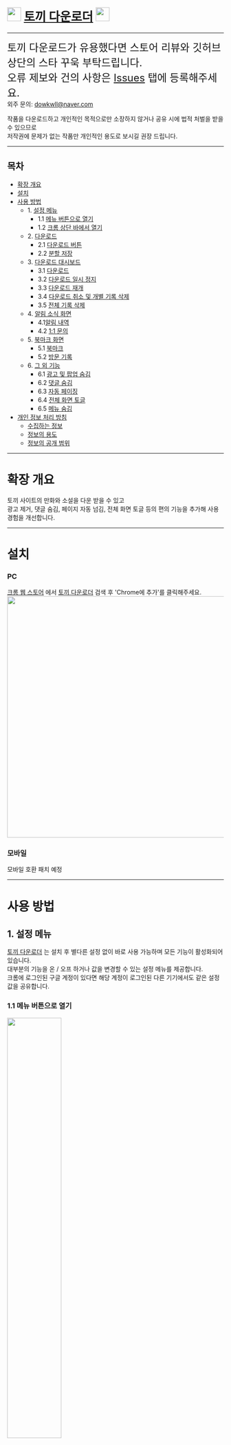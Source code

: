 # <img src="https://github.com/lsh4711/rabbit-downloader/assets/120231876/8ef83cc3-c2c5-4d09-9375-8d4479f50e26" style="width: 2rem;" /> [토끼 다운로더](https://chromewebstore.google.com/detail/%ED%86%A0%EB%81%BC-%EB%8B%A4%EC%9A%B4%EB%A1%9C%EB%8D%94/ohldgfmhhadhcemnbepnciaoanbbaeba) <img src="https://github.com/lsh4711/rabbit-downloader/assets/120231876/8ef83cc3-c2c5-4d09-9375-8d4479f50e26" style="width: 2rem;" />

---

<span style="font-size: 1.5rem">토끼 다운로드가 유용했다면 스토어 리뷰와 깃허브 상단의 스타 꾸욱 부탁드립니다.  
오류 제보와 건의 사항은 [Issues](https://github.com/lsh4711/rabbit-downloader/issues) 탭에 등록해주세요.</span>  
외주 문의: [dowkwll@naver.com](mailto:dowlwll@naver.com)

작품을 다운로드하고 개인적인 목적으로만 소장하지 않거나 공유 시에 법적 처벌을 받을 수 있으므로  
저작권에 문제가 없는 작품만 개인적인 용도로 보시길 권장 드립니다.

---

## 목차

- [확장 개요](#확장-개요)
- [설치](#설치)
- [사용 방법](#사용-방법)
    - 1\. [설정 메뉴](#1-설정-메뉴)
        - 1.1 [메뉴 버튼으로 열기](#11-메뉴-버튼으로-열기)
        - 1.2 [크롬 상단 바에서 열기](#12-크롬-확장-목록에서-열기)
    - 2\. [다운로드](#2-다운로드)
        - 2.1 [다운로드 버튼](#21-다운로드-버튼)
        - 2.2 [분할 저장](#22-분할-저장)
    - 3\. [다운로드 대시보드](#3-다운로드-대시보드)
        - 3.1 [다운로드](#31-다운로드)
        - 3.2 [다운로드 일시 정지](#32-다운로드-일시-정지)
        - 3.3 [다운로드 재개](#33-다운로드-재개)
        - 3.4 [다운로드 취소 및 개별 기록 삭제](#34-다운로드-취소-및-개별-기록-삭제)
        - 3.5 [전체 기록 삭제](#35-전체-기록-삭제)
    - 4\. [알림 소식 화면](#4-알림-소식-화면)
        - 4.1[알림 내역](#41-알림-내역)
        - 4.2 [1:1 문의](#42-11-문의)
    - 5\. [북마크 화면](#5-북마크-화면)
        - 5.1 [북마크](#51-북마크-추가-및-삭제)
        - 5.2 [방문 기록](#52-방문-기록)
    - 6\. [그 외 기능](#6-추가-기능)
        - 6.1 [광고 및 팝업 숨김](#61-광고-및-팝업-숨김)
        - 6.2 [댓글 숨김](#62-댓글-숨김)
        - 6.3 [자동 페이징](#63-자동-페이징)
        - 6.4 [전체 화면 토글](#64-전체-화면-토글)
        - 6.5 [메뉴 숨김](#65-메뉴-숨김)
- [개인 정보 처리 방침](#개인-정보-처리-방침)
    - [수집하는 정보](#수집하는-정보)
    - [정보의 용도](#정보의-용도)
    - [정보의 공개 범위](#정보의-공개-범위)

---

# 확장 개요

토끼 사이트의 만화와 소설을 다운 받을 수 있고  
광고 제거, 댓글 숨김, 페이지 자동 넘김, 전체 화면 토글 등의 편의 기능을 추가해 사용 경험을 개선합니다.

---

# 설치

### PC

[크롬 웹 스토어](https://chromewebstore.google.com/category/extensions)
에서 [토끼 다운로더](https://chromewebstore.google.com/detail/%ED%86%A0%EB%81%BC-%EB%8B%A4%EC%9A%B4%EB%A1%9C%EB%8D%94/ohldgfmhhadhcemnbepnciaoanbbaeba)
검색 후 'Chrome에 추가'를 클릭해주세요.
<img src="https://github.com/lsh4711/rabbit-downloader/assets/120231876/1fd1ea19-3cb8-409f-b07a-2c6dce3be7e3" style="width: 35rem" />

### 모바일
모바일 호환 패치 예정

---

# 사용 방법

## 1. 설정 메뉴

[토끼 다운로더](https://chromewebstore.google.com/detail/%ED%86%A0%EB%81%BC-%EB%8B%A4%EC%9A%B4%EB%A1%9C%EB%8D%94/ohldgfmhhadhcemnbepnciaoanbbaeba)
는 설치 후 별다른 설정 없이 바로 사용 가능하며 모든 기능이
활성화되어 있습니다.  
대부분의 기능을 온 / 오프 하거나 값을 변경할 수 있는 설정 메뉴를 제공합니다.  
크롬에 로그인된 구글 계정이 있다면 해당 계정이 로그인된 다른 기기에서도 같은 설정 값을 공유합니다.

### 1.1 메뉴 버튼으로 열기

<img src="https://github.com/lsh4711/rabbit-downloader/assets/120231876/ec9b5005-9947-48fa-b4e4-daae056e533a"  width="50%" />

### 1.2 크롬 확장 목록에서 열기

<img src="https://github.com/lsh4711/rabbit-downloader/assets/120231876/2bcfe08d-1108-43b7-b196-c1dde9aa28de"  width="25%" />

고정 시켜두면 바로 열 수 있습니다.

## 2. 다운로드

### 2.1 다운로드 버튼

설정 메뉴의 '다운로드'가 활성화되면 페이지 상단에 다운로드 버튼이 표시됩니다.  
다운로드는 회차 목록과 뷰어 페이지에서만 가능합니다.  
회차 목록 페이지에서 클릭 시 해당 작품의 모든 회차를 다운로드합니다.  
뷰어 페이지에서 클릭 시 현재 보고 있는 회차만 다운로드합니다.

<img src="https://github.com/lsh4711/rabbit-downloader/assets/120231876/499188cb-057b-4768-8fc7-f159b09a11b3"  width="50%" />
<img src="https://github.com/lsh4711/rabbit-downloader/assets/120231876/aec52381-7e1e-451f-8473-8bcb98ab1274"  width="50%" />
<img src="https://github.com/lsh4711/rabbit-downloader/assets/120231876/b31a26d9-3820-4648-b594-023616276c7a"  width="50%" />

### 2.2 분할 저장

설정 메뉴의 '분할 저장'이 활성화되면 만화, 웹툰 다운로드 시 소제목(회차 제목)으로 생성된 폴더안에 이미지가 들어갑니다.  
비활성화되면 이미지에 순서만 매겨집니다.

```
# 분활 저장 활성화         | # 분활 저장 비활성화  
abc.zip                 | abc.zip          
    |                   |    |    
    |--- abc_1화 (폴더)  |    |--- 1.jpg      
    |       |           |    |--- ...   
    |       |--- 1.jpg  |    |--- 90.jpg      
    |       |--- ...    |    |--- ...  
    |       |--- 30.jpg |    |--- 100.jpg                  
    |                   |                  
    |--- ...            |                  
    |                   |                  
    |--- abc_11화 (폴더) |                  
```

소설은 분할 저장 옵션과 관계 없이 하나의 텍스트 파일로 다운로드됩니다.

## 3. 다운로드 대시보드

다운로드 진행 상황을 확인하고 관리할 수 있는 대시보드를 제공합니다.  
토끼 메뉴 버튼을 통해 열 수 있습니다.  

<img src="https://github.com/lsh4711/rabbit-downloader/assets/120231876/4254e3bc-ab5c-4e4b-a287-99a909034cb6"  width="50%" />

### 3.1 다운로드

진행중인 다운로드가 없으면 대시보드에도 [다운로드 버튼](#21-다운로드-버튼)이 표시됩니다.  
클릭하면 현재 페이지의 콘텐츠를 다운로드합니다.  
*구글 계정 연동이 필요합니다.*

### 3.2 다운로드 일시 정지

다운로드 진행 중일 때 정지 버튼을 클릭하거나, 문제가 발생해 다운로드 작업이 강제로 중단되면   
일시 정지(중단) 상태가 되어 나중에 이어서 다운로드할 수 있습니다.

### 3.3 다운로드 재개

일시 정지(중단) 상태일 때 재시작 버튼을 누르면 임시 저장된 부분부터 다운로드합니다.  
1.0 버전에서는 10화 마다 임시 저장됩니다.  
예시: 55화에서 일시 정지(혹은 중단) -> 50화부터 다운로드 재개

### 3.4 다운로드 취소 및 개별 기록 삭제

대시보드의 작업 위에 마우스를 올릴 때 나타나는 휴지통 아이콘을 클릭하면  
진행 중이거나 대기 중인 다운로드 작업은 취소되고 완료된 작업은 기록이 삭제됩니다.  
(1.0 버전에서는 항상 먼저 추가된 순서대로 다운로드 작업을 처리하므로 우선시하고 싶은 작업이 있다면 앞의 작업을 취소해야합니다.)

### 3.5 전체 기록 삭제

기록 삭제 버튼을 클릭하면 다운로드 완료된 모든 작업의 기록을 삭제합니다.  
진행중인 작업과 대기중인 작업은 유지됩니다.

## 4. 알림 소식 화면

여러 종류의 알림을 확인할 수 있는 알림 소식 화면이 제공됩니다.  
새로운 알림이 있다면 강조된 알림 버튼이 표시되며  
클릭 시 알림 소식 화면을 엽니다.  
토끼 메뉴 버튼을 통해서도 열 수 있습니다.

### 4.1 알림 내역

안내사항, 패치 소식, 문의 내역 등에 대한 알림을 확인할 수 있습니다.

<img src="https://github.com/lsh4711/rabbit-downloader/assets/120231876/ea709691-5dac-47ba-a040-bb1787738eda"  width="50%" />

### 4.2 1:1 문의

알림 소식 화면에서 1:1 문의 화면으로 이동하여  
대화 형식으로 문의할 수 있습니다.  
*구글 계정 연동이 필요합니다.*

<img src="https://github.com/lsh4711/rabbit-downloader/assets/120231876/fef36c65-f67f-4639-afd6-407585fc5da2"  width="50%" />

## 5. 북마크 화면

북마크에 추가된 작품의 진행도를 확인하고  
이어서 볼 수 있는 북마크 화면이 제공됩니다.  
토끼 메뉴 버튼을 통해 열 수 있습니다.

<img src="https://github.com/lsh4711/rabbit-downloader/assets/120231876/bf85c6d0-73da-4084-bc0c-c5d35f06f001"  width="50%" />

### 5.1 북마크 추가 및 삭제

페이지 상단의 북마크 버튼을 클릭하면  
현재 작품을 북마크에 추가 또는 삭제할 수 있습니다.  
북마크 화면에서도 추가 및 삭제할 수 있습니다.  
*구글 계정 연동이 필요합니다.*

### 5.2 방문 기록

방문한 작품들의 정보를 확인하고 이동할 수 있습니다.

## 6. 추가 기능

### 6.1 광고 및 팝업 숨김

설정 메뉴에서 광고와 팝업 숨김 여부를 각각 선택할 수 있습니다.

<img src="https://github.com/lsh4711/rabbit-downloader/assets/120231876/decc404d-6521-4c3a-a8c1-86fb024302c0"  width="50%" />

### 6.2 댓글 숨김

설정 메뉴 또는 댓글 위의 있는 토글 버튼으로 댓글 숨김 여부를 선택할 수 있습니다.

<img src="https://github.com/lsh4711/rabbit-downloader/assets/120231876/17fc8750-025c-4a00-9c2a-d21288634eb8"  width="50%" />

### 6.3 자동 페이징

설정 메뉴의 '자동 페이징'이 활성화되어 있을 때 뷰어 페이지에서 콘텐츠(사진, 텍스트)의 마지막에 도달하면 자동 페이징 안내 메시지가 표시됩니다.  
안내 메시지가 표시 중일 때 화면 아무 곳을 클릭하면 자동 페이징이 취소되고 메시지가 사라질 떄 까지 기다리면 다음 화로 이동합니다.  
안내 메시지의 유지 시간은 설정 메뉴의 '알림 시간'과 같으며 알림 시간이 짧아질수록 자동 페이징이 더 빨리 실행됩니다.  
설정 메뉴의 '자동 페이징'을 비활성화하거나 알림 시간을 0초로 설정하면 메시지도 표시되지 않고 자동 페이징도 실행되지 않습니다.

<img src="https://github.com/lsh4711/rabbit-downloader/assets/120231876/2422bcab-c34e-4d68-a6c0-2e62bbe726ae"  width="50%" />

### 6.4 전체 화면 토글

뷰어 페이지에서 콘텐츠(사진, 텍스트)를 더블 클릭하면 전체 화면으로 전환됩니다.  
콘텐츠를 다시 더블 클릭하면 원래 창 크기로 돌아옵니다.

### 6.5 메뉴 숨김

뷰어 페이지에서 스크롤하거나 콘텐츠(사진, 텍스트)를 클릭하면 메뉴가 숨겨집니다.  
콘텐츠 마지막에 도달하거나 콘텐츠를 클릭하면 메뉴가 다시 나타납니다.  
모바일 모드에서만 되는 기능이었지만 PC 모드에서도 가능해지도록 했으며 기존보다 더 빠르게 반응합니다.

---

# 개인 정보 처리 방침

## 수집하는 정보

이용자 수를 확인하기 위해 토끼 다운로더를 이용할 때 날짜와 횟수를 기록합니다.   
권한을 허락한 사용자에 한해서 구글 계정의 간략한 식별 정보를 알 수 있습니다.   
민감한 권한은 하나도 포함하지 않습니다.   
그 외 별도의 개인 정보를 요구하지 않습니다.

## 정보의 용도

수집한 이용 정보는 통계를 위해서만 사용되며   
사용자 식별 정보는 토끼 다운로더의 추가 기능을 제공하는 데 있어 사용자를 식별하기 위해서 필요합니다.

## 정보의 공개 범위

개인의 이용 정보와 사용자 계정 정보는 외부로 공개되지 않으며   
전체 이용자의 사용 횟수만 집계하여 공개합니다.

## OAuth 권한

1:1 문의 등 앞으로 추가되는 개인화된 기능을 제공하기 위해서   
구글 OAuth를 이용해 사용자를 식별하고 사용자의 문의 내역 등 필요한 정보와 함께 저장하고 앱을 사용할 때 제공합니다.

![image](https://github.com/lsh4711/rabbit-downloader/assets/120231876/466c9b6a-29b4-4fa5-903b-0e7011c65a83)

